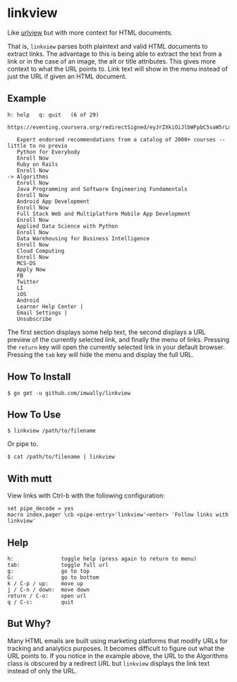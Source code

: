 # linkview

Like [urlview](https://github.com/sigpipe/urlview) but with more context for HTML documents.

That is, `linkview` parses both plaintext and valid HTML documents to
extract links. The advantage to this is being able to extract the text
from a link or in the case of an image, the alt or title
attributes. This gives more context to what the URL points to. Link
text will show in the menu instead of just the URL if given an HTML
document.

## Example

```
h: help   q: quit   (6 of 29)

https://eventing.coursera.org/redirectSigned/eyJrZXkiOiJlbWFpbC5saW5rLm9wZW4iLCJ2YWx1ZSI6

   Expert endorsed recommendations from a catalog of 2000+ courses -- little to no previo
   Python for Everybody
   Enroll Now
   Ruby on Rails
   Enroll Now
-> Algorithms
   Enroll Now
   Java Programming and Software Engineering Fundamentals
   Enroll Now
   Android App Development
   Enroll Now
   Full Stack Web and Multiplatform Mobile App Development
   Enroll Now
   Applied Data Science with Python
   Enroll Now
   Data Warehousing for Business Intelligence
   Enroll Now
   Cloud Computing
   Enroll Now
   MCS-DS 
   Apply Now
   FB
   Twitter
   LI
   iOS
   Android
   Learner Help Center |
   Email Settings |
   Unsubscribe
```

The first section displays some help text, the second displays a URL
preview of the currently selected link, and finally the menu of
links. Pressing the `return` key will open the currently selected link
in your default browser. Pressing the `tab` key will hide the menu and
display the full URL.

## How To Install

```
$ go get -u github.com/imwally/linkview
```

## How To Use

```
$ linkview /path/to/filename
```

Or pipe to.

```
$ cat /path/to/filename | linkview
```

## With mutt

View links with Ctrl-b with the following configuration:

```
set pipe_decode = yes 
macro index,pager \cb <pipe-entry>'linkview'<enter> 'Follow links with linkview'
```

## Help

```
h:               toggle help (press again to return to menu)
tab:             toggle full url
g:               go to top
G:               go to bottom
k / C-p / up:    move up
j / C-n / down:  move down
return / C-o:    open url
q / C-c:         quit
```

## But Why?

Many HTML emails are built using marketing platforms that modify URLs
for tracking and analytics purposes. It becomes difficult to figure
out what the URL points to. If you notice in the example above, the
URL to the Algorithms class is obscured by a redirect URL but
`linkview` displays the link text instead of only the URL.
